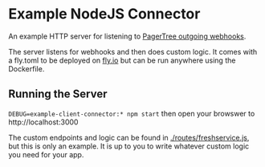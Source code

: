 # Example NodeJS Connector
An example HTTP server for listening to [PagerTree outgoing webhooks](https://pagertree.com/docs/integration-guides/outgoing-webhook).

The server listens for webhooks and then does custom logic. It comes with a fly.toml to be deployed on [fly.io](https://fly.io) but can be run anywhere using the Dockerfile.

## Running the Server
`DEBUG=example-client-connector:* npm start` then open your browswer to http://localhost:3000

The custom endpoints and logic can be found in [./routes/freshservice.js](./routes/freshservice.js), but this is only an example. It is up to you to write whatever custom logic you need for your app.